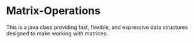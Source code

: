 # Matrix-Operations
This is a java class providing fast, flexible, and expressive data structures designed to make working with matrices.
